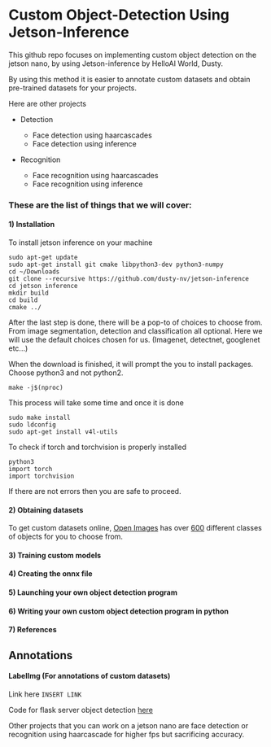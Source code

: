# Custom Object-Detection Using Jetson-Inference
This github repo focuses on implementing custom object detection on the jetson nano, by using Jetson-inference by HelloAI World, Dusty.

By using this method it is easier to annotate custom datasets and obtain pre-trained datasets for your projects.

Here are other projects

* Detection
  * Face detection using haarcascades
  * Face detection using inference

* Recognition
  * Face recognition using haarcascades
  * Face recognition using inference

        
### These are the list of things that we will cover:
#### 1) Installation
To install jetson inference on your machine 

    sudo apt-get update
    sudo apt-get install git cmake libpython3-dev python3-numpy
    cd ~/Downloads
    git clone --recursive https://github.com/dusty-nv/jetson-inference
    cd jetson inference
    mkdir build
    cd build 
    cmake ../
After the last step is done, there will be a pop-to of choices to choose from. From image segmentation, detection and classification all optional.
Here we will use the default choices chosen for us. (Imagenet, detectnet, googlenet etc...)

When the download is finished, it will prompt the you to install packages. Choose python3 and not python2.
    
    make -j$(nproc)
This process will take some time and once it is done
    
    sudo make install
    sudo ldconfig
    sudo apt-get install v4l-utils
To check if torch and torchvision is properly installed

    python3
    import torch
    import torchvision
If there are not errors then you are safe to proceed.

#### 2) Obtaining datasets
To get custom datasets online, [Open Images](https://storage.googleapis.com/openimages/web/visualizer/index.html?set=train&type=detection&c=%2Fm%2F0fp6w) has over [600](https://github.com/changherng/customobjectdetectionsamples/blob/main/openImages_classesLists.txt) 
different classes of objects for you to choose from.
#### 3) Training custom models
#### 4) Creating the onnx file
#### 5) Launching your own object detection program
#### 6) Writing your own custom object detection program in python
#### 7) References




## Annotations
#### LabelImg (For annotations of custom datasets)

Link here `INSERT LINK`











Code for flask server object detection [here](https://github.com/changherng/customobjectdetectionsamples/blob/main/objectDetectorFlaskServer.py)



Other projects that you can work on a jetson nano are face detection or recognition using haarcascade for higher fps but sacrificing accuracy.
